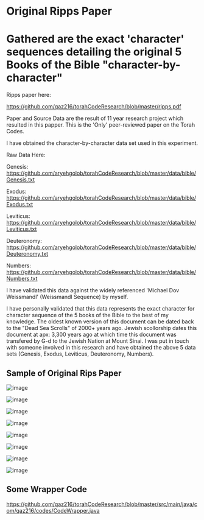  # Original Ripps Paper
#
# Gathered are the exact 'character' sequences detailing the original 5 Books of the Bible "character-by-character"


Ripps paper here:

https://github.com/qaz216/torahCodeResearch/blob/master/ripps.pdf

Paper and Source Data are the result of 11 year research project which resulted in this papper.  This is the 'Only' peer-reviewed paper on the Torah Codes.  

I have obtained the character-by-character data set used in this experiment.

Raw Data Here:

Genesis:
https://github.com/aryehgolob/torahCodeResearch/blob/master/data/bible/Genesis.txt

Exodus:
https://github.com/aryehgolob/torahCodeResearch/blob/master/data/bible/Exodus.txt

Leviticus:
https://github.com/aryehgolob/torahCodeResearch/blob/master/data/bible/Leviticus.txt

Deuteronomy:
https://github.com/aryehgolob/torahCodeResearch/blob/master/data/bible/Deuteronomy.txt

Numbers:
https://github.com/aryehgolob/torahCodeResearch/blob/master/data/bible/Numbers.txt

I have validated this data against the widely referenced 'Michael Dov Weissmandl' (Weissmandl Sequence) by myself.

I have personally validated that this data represents the exact character for character sequence of the 5 books of the Bible to the best of my knowledge.  The oldest known version of this document can be dated back to the "Dead Sea Scrolls" of 2000+ years ago.  Jewish scollorship dates this document at apx: 3,300 years ago at which time this document was transfered by G-d to the Jewish Nation at Mount Sinai.
I was put in touch with someone involved in this research and have obtained the above 5 data sets (Genesis, Exodus, Leviticus, Deuteronomy, Numbers).

## Sample of Original Rips Paper

![image](https://github.com/user-attachments/assets/0834d1e2-3000-44b7-8b0d-c873479fcda5)

![image](https://github.com/user-attachments/assets/80f037b1-80b1-4aea-8431-f63b3bc642de)

![image](https://github.com/user-attachments/assets/78ffa92f-869e-4319-9a7e-1b18a86560f4)

![image](https://github.com/user-attachments/assets/aa390eff-0ac2-495f-9ab3-21aee7cbe42b)

![image](https://github.com/user-attachments/assets/35bced33-f41d-4fb1-8e61-792bcda52e9e)

![image](https://github.com/user-attachments/assets/f64a174f-010a-411f-9afa-db221fd16b82)

![image](https://github.com/user-attachments/assets/b45d3840-9bbc-4ac3-a7f4-be4d41ba0328)


![image](https://github.com/user-attachments/assets/a122ccb2-dcd3-4015-bb5b-352fac95c6ec)

## Some Wrapper Code
https://github.com/qaz216/torahCodeResearch/blob/master/src/main/java/com/qaz216/codes/CodeWrapper.java








